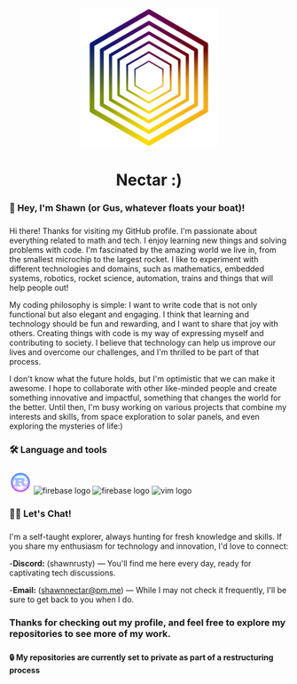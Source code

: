 <div align="center">
  <img height="250" src="https://github.com/ShawnNectar/ShawnNectar/blob/abedecbd9009c2e502766638cf48398d30bc20cb/nectar_logo_transparent-01.png"  />
</div>

###

<h1 align="center">Nectar :)</h1>

###

<h3 align="left">🧑 Hey, I'm Shawn (or Gus, whatever floats your boat)!</h3>

###

<p align="left">
  Hi there! Thanks for visiting my GitHub profile. I'm passionate about everything related to math and tech. I enjoy learning new things and solving problems with code. I'm fascinated by the amazing world we live in, from the smallest microchip to the largest rocket. I like to experiment with different technologies and domains, such as mathematics, embedded systems, robotics, rocket science, automation, trains and things that will help people out!

  My coding philosophy is simple: I want to write code that is not only functional but also elegant and engaging. I think that learning and technology should be fun and rewarding, and I want to share that joy with others. Creating things with code is my way of     expressing myself and contributing to society. I believe that technology can help us improve our lives and overcome our challenges, and I'm thrilled to be part of that process.

  I don't know what the future holds, but I'm optimistic that we can make it awesome. I hope to collaborate with other like-minded people and create something innovative and impactful, something that changes the world for the better. Until then, I'm busy working on various projects that combine my interests and skills, from space exploration to solar panels, and even exploring the mysteries of life:)</p>

###

<h3 align="left">🛠 Language and tools</h3>

###
<div align="left">
  <img src="https://github.com/ShawnNectar/ShawnNectar/blob/main/rust-decent.png" height="40" width="40" alt="rust logo" />

  <img src="https://cdn.jsdelivr.net/gh/devicons/devicon/icons/postgresql/postgresql-original.svg" height="40" width="52" alt="firebase logo"  />

  <img src="https://cdn.jsdelivr.net/gh/devicons/devicon/icons/firebase/firebase-plain.svg" height="40" width="52" alt="firebase logo"  />

  <img src="https://cdn.jsdelivr.net/gh/devicons/devicon/icons/vim/vim-original.svg" height="40" width="52" alt="vim logo"  />
  
###

<h3 align="left">👨‍💻 Let's Chat!</h3>

###

<p align="left">I'm a self-taught explorer, always hunting for fresh knowledge and skills. If you share my enthusiasm for technology and innovation, I'd love to connect:</p>

-**Discord:** (shawnrusty) — You'll find me here every day, ready for captivating tech discussions.

-**Email:** (shawnnectar@pm.me) — While I may not check it frequently, I'll be sure to get back to you when I do.

###

<h3 align="left"> Thanks for checking out my profile, and feel free to explore my repositories to see more of my work. </h3>

###

<h4> 🔒 My repositories are currently set to private as part of a restructuring process </h4>
